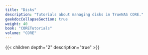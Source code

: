 ```yaml
---
title: "Disks"
description: "Tutorials about managing disks in TrueNAS CORE."
geekdocCollapseSection: true
weight: 40
book: "CORETutorials"
volume: "CORE"
---
```


{{< children depth="2" description="true" >}}
